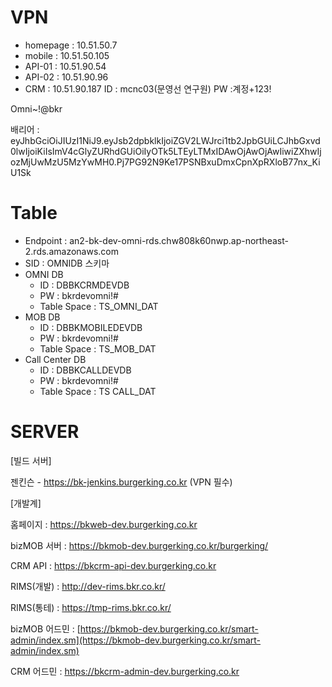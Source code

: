 
# VPN
- homepage : 10.51.50.7
- mobile : 10.51.50.105
- API-01 : 10.51.90.54
- API-02 : 10.51.90.96
- CRM : 10.51.90.187
ID :  mcnc03(문영선 연구원)
PW :계정+123!

Omni~!@bkr

배리어 : eyJhbGciOiJIUzI1NiJ9.eyJsb2dpbklkIjoiZGV2LWJrci1tb2JpbGUiLCJhbGxvd0lwIjoiKiIsImV4cGlyZURhdGUiOiIyOTk5LTEyLTMxIDAwOjAwOjAwIiwiZXhwIjozMjUwMzU5MzYwMH0.Pj7PG92N9Ke17PSNBxuDmxCpnXpRXloB77nx_KiU1Sk


# Table
- Endpoint : an2-bk-dev-omni-rds.chw808k60nwp.ap-northeast-2.rds.amazonaws.com
 - SID : OMNIDB
 스키마
 - OMNI DB
	 - ID : DBBKCRMDEVDB
	 - PW : bkrdevomni!#
	 - Table Space : TS_OMNI_DAT
 - MOB DB
	 - ID : DBBKMOBILEDEVDB
	 - PW : bkrdevomni!#
	 - Table Space : TS_MOB_DAT
 - Call Center DB
	 - ID : DBBKCALLDEVDB
	 - PW : bkrdevomni!#
	 - Table Space : TS CALL_DAT


# SERVER
[빌드 서버]

젠킨슨 - https://bk-jenkins.burgerking.co.kr (VPN 필수)

[개발계]

홈페이지 : https://bkweb-dev.burgerking.co.kr

bizMOB 서버 : https://bkmob-dev.burgerking.co.kr/burgerking/

CRM API : https://bkcrm-api-dev.burgerking.co.kr

RIMS(개발) : http://dev-rims.bkr.co.kr/

RIMS(통테) : https://tmp-rims.bkr.co.kr/

bizMOB 어드민 : [https://bkmob-dev.burgerking.co.kr/smart-admin/index.sm](https://bkmob-dev.burgerking.co.kr/smart-admin/index.sm)

CRM 어드민 : https://bkcrm-admin-dev.burgerking.co.kr